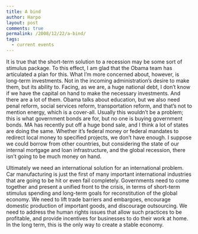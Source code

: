 ```yaml
---
title: A bind
author: Harpo
layout: post
comments: true
permalink: /2008/12/22/a-bind/
tags:
  - current events
---
```

It is true that the short-term solution to a recession may be some sort of stimulus package. To this effect, I am glad that the Obama team has articulated a plan for this. What I&#8217;m more concerned about, however, is long-term investments. Not in the incoming administration&#8217;s desire to make them, but its ability to. Facing, as we are, a huge national debt, I don&#8217;t know if we have the capital on hand to make the necessary investments. And there are a lot of them. Obama talks about education, but we also need penal reform, social services reform, transportation reform, and that&#8217;s not to mention energy, which is a cover-all. Usually this wouldn&#8217;t be a problem; this is what government bonds are for, but no one is buying government bonds. MA has recently put off a huge bond sale, and I think a lot of states are doing the same. Whether it&#8217;s federal money or federal mandates to redirect local money to specified projects, we don&#8217;t have enough. I suppose we could borrow from other countries, but considering the state of our internal mortgage and loan infrastructure, and the global recession, there isn&#8217;t going to be much money on hand.

Ultimately we need an international solution for an international problem. Car manufacturing is just the first of many important international industries that are going to be hit or even fail completely. Governments need to come together and present a unified front to the crisis, in terms of short-term stimulus spending and long-term goals for reconstitution of the global economy. We need to lift trade barriers and embargoes, encourage domestic production of important goods, and discourage outsourcing. We need to address the human rights issues that allow such practices to be profitable, and provide incentives for businesses to do their work at home. In the long term, this is the only way to create a stable economy.